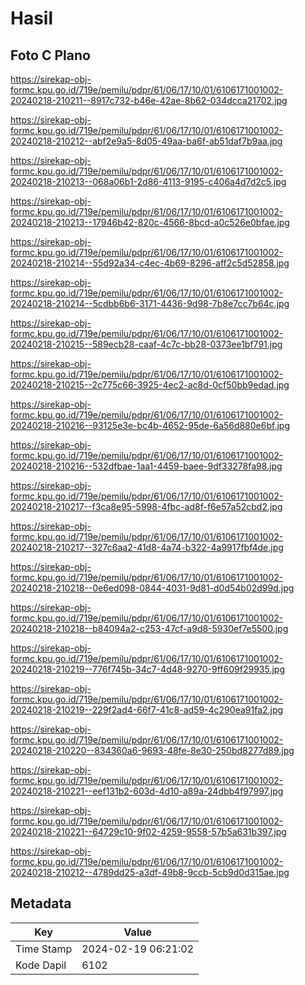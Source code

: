 # Hasil

## Foto C Plano

https://sirekap-obj-formc.kpu.go.id/719e/pemilu/pdpr/61/06/17/10/01/6106171001002-20240218-210211--8917c732-b46e-42ae-8b62-034dcca21702.jpg

https://sirekap-obj-formc.kpu.go.id/719e/pemilu/pdpr/61/06/17/10/01/6106171001002-20240218-210212--abf2e9a5-8d05-49aa-ba6f-ab51daf7b9aa.jpg

https://sirekap-obj-formc.kpu.go.id/719e/pemilu/pdpr/61/06/17/10/01/6106171001002-20240218-210213--068a06b1-2d86-4113-9195-c406a4d7d2c5.jpg

https://sirekap-obj-formc.kpu.go.id/719e/pemilu/pdpr/61/06/17/10/01/6106171001002-20240218-210213--17946b42-820c-4566-8bcd-a0c526e0bfae.jpg

https://sirekap-obj-formc.kpu.go.id/719e/pemilu/pdpr/61/06/17/10/01/6106171001002-20240218-210214--55d92a34-c4ec-4b69-8296-aff2c5d52858.jpg

https://sirekap-obj-formc.kpu.go.id/719e/pemilu/pdpr/61/06/17/10/01/6106171001002-20240218-210214--5cdbb6b6-3171-4436-9d98-7b8e7cc7b64c.jpg

https://sirekap-obj-formc.kpu.go.id/719e/pemilu/pdpr/61/06/17/10/01/6106171001002-20240218-210215--589ecb28-caaf-4c7c-bb28-0373ee1bf791.jpg

https://sirekap-obj-formc.kpu.go.id/719e/pemilu/pdpr/61/06/17/10/01/6106171001002-20240218-210215--2c775c66-3925-4ec2-ac8d-0cf50bb9edad.jpg

https://sirekap-obj-formc.kpu.go.id/719e/pemilu/pdpr/61/06/17/10/01/6106171001002-20240218-210216--93125e3e-bc4b-4652-95de-6a56d880e6bf.jpg

https://sirekap-obj-formc.kpu.go.id/719e/pemilu/pdpr/61/06/17/10/01/6106171001002-20240218-210216--532dfbae-1aa1-4459-baee-9df33278fa98.jpg

https://sirekap-obj-formc.kpu.go.id/719e/pemilu/pdpr/61/06/17/10/01/6106171001002-20240218-210217--f3ca8e95-5998-4fbc-ad8f-f6e57a52cbd2.jpg

https://sirekap-obj-formc.kpu.go.id/719e/pemilu/pdpr/61/06/17/10/01/6106171001002-20240218-210217--327c6aa2-41d8-4a74-b322-4a9917fbf4de.jpg

https://sirekap-obj-formc.kpu.go.id/719e/pemilu/pdpr/61/06/17/10/01/6106171001002-20240218-210218--0e6ed098-0844-4031-9d81-d0d54b02d99d.jpg

https://sirekap-obj-formc.kpu.go.id/719e/pemilu/pdpr/61/06/17/10/01/6106171001002-20240218-210218--b84094a2-c253-47cf-a9d8-5930ef7e5500.jpg

https://sirekap-obj-formc.kpu.go.id/719e/pemilu/pdpr/61/06/17/10/01/6106171001002-20240218-210219--776f745b-34c7-4d48-9270-9ff609f29935.jpg

https://sirekap-obj-formc.kpu.go.id/719e/pemilu/pdpr/61/06/17/10/01/6106171001002-20240218-210219--229f2ad4-66f7-41c8-ad59-4c290ea91fa2.jpg

https://sirekap-obj-formc.kpu.go.id/719e/pemilu/pdpr/61/06/17/10/01/6106171001002-20240218-210220--834360a6-9693-48fe-8e30-250bd8277d89.jpg

https://sirekap-obj-formc.kpu.go.id/719e/pemilu/pdpr/61/06/17/10/01/6106171001002-20240218-210221--eef131b2-603d-4d10-a89a-24dbb4f97997.jpg

https://sirekap-obj-formc.kpu.go.id/719e/pemilu/pdpr/61/06/17/10/01/6106171001002-20240218-210221--64729c10-9f02-4259-9558-57b5a631b397.jpg

https://sirekap-obj-formc.kpu.go.id/719e/pemilu/pdpr/61/06/17/10/01/6106171001002-20240218-210212--4789dd25-a3df-49b8-9ccb-5cb9d0d315ae.jpg


## Metadata

| Key        | Value               |
| ---------- | ------------------- |
| Time Stamp | 2024-02-19 06:21:02 |
| Kode Dapil | 6102                |



